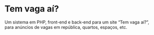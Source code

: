 # Tem vaga aí?

Um sistema em PHP, front-end e back-end para um site “Tem vaga aí?”, para
anúncios de vagas em república, quartos, espaços, etc.

